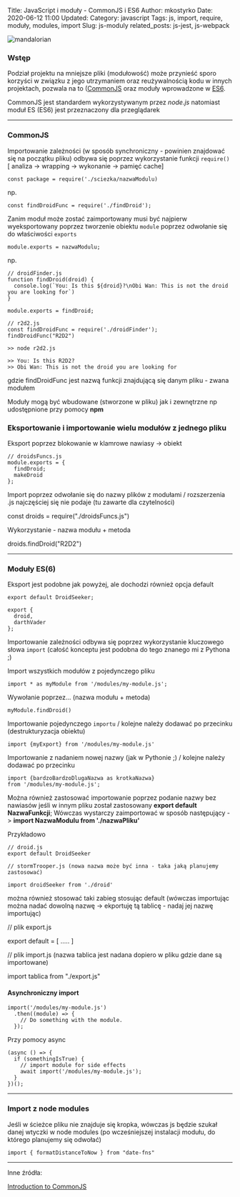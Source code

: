 Title: JavaScript i moduły - CommonJS i ES6
Author: mkostyrko
Date: 2020-06-12 11:00
Updated:
Category: javascript
Tags: js, import, require, moduły, modules, import
Slug: js-moduly
related_posts: js-jest, js-webpack

![mandalorian](https://i.pinimg.com/236x/93/3c/e5/933ce5ca53336ae73e95ffdae6f76797.jpg)

### Wstęp

Podział projektu na mniejsze pliki (modułowość) może przynieść sporo korzyści w związku z jego utrzymaniem oraz reużywalnością kodu w innych projektach, pozwala na to ([CommonJS](https://requirejs.org/docs/commonjs.html) oraz moduły wprowadzone w [ES6](https://developer.mozilla.org/en-US/docs/Web/JavaScript/Reference/Statements/import).

CommonJS jest standardem wykorzystywanym przez *node.js* natomiast moduł ES (ES6) jest przeznaczony dla przeglądarek 

---

### CommonJS

Importowanie zależności (w sposób synchroniczny - powinien znajdować się na początku pliku) odbywa się poprzez wykorzystanie funkcji `require()` [ analiza -> wrapping -> wykonanie -> pamięć cache]

    const package = require('./sciezka/nazwaModulu)

np.

    const findDroidFunc = require('./findDroid');

Zanim moduł może zostać zaimportowany musi być najpierw wyeksportowany poprzez tworzenie obiektu `module` poprzez odwołanie się do właściwości `exports`

    module.exports = nazwaModulu;

np.

    // droidFinder.js
    function findDroid(droid) {
      console.log(`You: Is this ${droid}?\nObi Wan: This is not the droid you are looking for`)
    }

    module.exports = findDroid;

    // r2d2.js
    const findDroidFunc = require('./droidFinder');
    findDroidFunc("R2D2")

    >> node r2d2.js

    >> You: Is this R2D2?
    >> Obi Wan: This is not the droid you are looking for


gdzie findDroidFunc jest nazwą funkcji znajdującą się danym pliku - zwana modułem

Moduły mogą być wbudowane (stworzone w pliku) jak i zewnętrzne np udostępnione przy pomocy **npm**

### Eksportowanie i importowanie wielu modułów z jednego pliku

Eksport poprzez blokowanie w klamrowe nawiasy -> obiekt

    // droidsFuncs.js
    module.exports = {
      findDroid;
      makeDroid
    };

Import poprzez odwołanie się do nazwy plików z modułami / rozszerzenia .js najczęściej się nie podaje (tu zawarte dla czytelności)

  const  droids = require("./droidsFuncs.js")

Wykorzystanie - nazwa modułu + metoda

  droids.findDroid("R2D2")

----

### Moduły ES(6)

Eksport jest podobne jak powyżej, ale dochodzi również opcja default

    export default DroidSeeker;

    export {
      droid,
      darthVader
    };

Importowanie zależności odbywa się poprzez wykorzystanie kluczowego słowa `import` (całość konceptu jest podobna do tego znanego mi z Pythona ;)

Import wszystkich modułów z pojedynczego pliku

    import * as myModule from '/modules/my-module.js';

Wywołanie poprzez... (nazwa modułu + metoda)

    myModule.findDroid()

Importowanie pojedynczego `importu` / kolejne należy dodawać po przecinku (destrukturyzacja obiektu)

    import {myExport} from '/modules/my-module.js'

Importowanie z nadaniem nowej nazwy (jak w Pythonie ;) / kolejne należy dodawać po przecinku

    import {bardzoBardzoDlugaNazwa as krotkaNazwa}
    from '/modules/my-module.js';

Można również zastosować importowanie poprzez podanie nazwy bez nawiasów jeśli w innym pliku został zastosowany **export default NazwaFunkcji**;
Wówczas wystarczy zaimportować w sposób następujący ->  **import NazwaModulu from './nazwaPliku'**

Przykładowo 

    // droid.js
    export default DroidSeeker

    // stormTrooper.js (nowa nazwa może być inna - taka jaką planujemy zastosować)

    import droidSeeker from './droid'


można również stosować taki zabieg stosując default (wówczas importując można nadać dowolną nazwę -> ekportuję tą tablicę - nadaj jej nazwę importując)


  // plik export.js

  export default = [
    .....
  ]

  // plik import.js (nazwa tablica jest nadana dopiero w pliku gdzie dane są importowane)

  import tablica from "./export.js"



#### Asynchroniczny import

    import('/modules/my-module.js')
      .then((module) => {
        // Do something with the module.
      });

Przy pomocy async

    (async () => {
      if (somethingIsTrue) {
        // import module for side effects
        await import('/modules/my-module.js');
      }
    })();

---

### Import z node modules

Jeśli w ścieżce pliku nie znajduje się kropka, wówczas js będzie szukał danej wtyczki w node modules (po wcześniejszej instalacji modułu, do którego planujemy się odwołać)

    import { formatDistanceToNow } from "date-fns"



---
Inne źródła:

[Introduction to CommonJS](https://flaviocopes.com/commonjs/)
